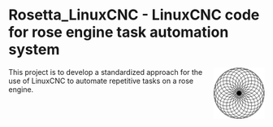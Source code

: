 # Rosetta_LinuxCNC - LinuxCNC code for rose engine task automation system
<img src="https://github.com/RichColvin/Rosetta/blob/main/Images/Rosetta%20Logo%20Black.png" style="float: right; width: 100px; ">
This project is to develop a standardized approach for the use of LinuxCNC to automate repetitive tasks on a rose engine.
